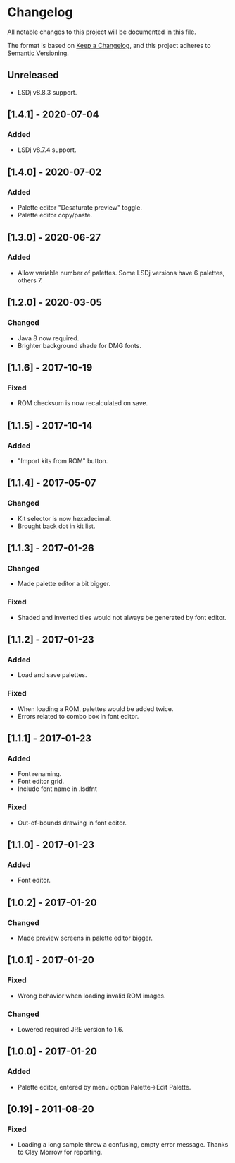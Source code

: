 # Changelog
All notable changes to this project will be documented in this file.

The format is based on [Keep a Changelog](https://keepachangelog.com/en/1.0.0/),
and this project adheres to [Semantic Versioning](https://semver.org/spec/v2.0.0.html).

## Unreleased

 - LSDj v8.8.3 support.

## [1.4.1] - 2020-07-04
### Added

 - LSDj v8.7.4 support.

## [1.4.0] - 2020-07-02
### Added

 - Palette editor "Desaturate preview" toggle.
 - Palette editor copy/paste.

## [1.3.0] - 2020-06-27
### Added

 - Allow variable number of palettes. Some LSDj versions have 6 palettes, others 7.

## [1.2.0] - 2020-03-05
### Changed

 - Java 8 now required.
 - Brighter background shade for DMG fonts.

## [1.1.6] - 2017-10-19
### Fixed

 - ROM checksum is now recalculated on save.

## [1.1.5] - 2017-10-14
### Added

 - "Import kits from ROM" button.

## [1.1.4] - 2017-05-07
### Changed

 - Kit selector is now hexadecimal.
 - Brought back dot in kit list.

## [1.1.3] - 2017-01-26
### Changed

 - Made palette editor a bit bigger.

### Fixed

 - Shaded and inverted tiles would not always be generated by font editor.

## [1.1.2] - 2017-01-23
### Added

 - Load and save palettes.

### Fixed

 - When loading a ROM, palettes would be added twice.
 - Errors related to combo box in font editor.

## [1.1.1] - 2017-01-23
### Added

 - Font renaming.
 - Font editor grid.
 - Include font name in .lsdfnt

### Fixed

 - Out-of-bounds drawing in font editor.

## [1.1.0] - 2017-01-23
### Added

 - Font editor.

## [1.0.2] - 2017-01-20
### Changed

 - Made preview screens in palette editor bigger.

## [1.0.1] - 2017-01-20
### Fixed

 - Wrong behavior when loading invalid ROM images.

### Changed

 - Lowered required JRE version to 1.6.

## [1.0.0] - 2017-01-20
### Added

 - Palette editor, entered by menu option Palette->Edit Palette.

## [0.19] - 2011-08-20
### Fixed

 - Loading a long sample threw a confusing, empty error message. Thanks to Clay Morrow for reporting.
